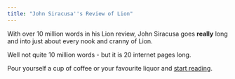 ```yaml
---
title: "John Siracusa''s Review of Lion"
---
```

<p>With over 10 million words in his Lion review, John Siracusa goes <strong>really</strong> long and into just about every nook and cranny of Lion.</p>
<p>Well not quite 10 million words - but it is 20 internet pages long.</p>
<p>Pour yourself a cup of coffee or your favourite liquor and <a href="https://arstechnica.com/apple/reviews/2011/07/mac-os-x-10-7.ars">start reading</a>.</p>
